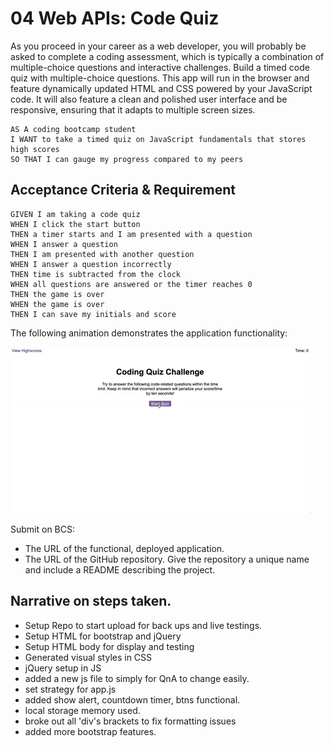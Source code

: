# 04 Web APIs: Code Quiz

As you proceed in your career as a web developer, you will probably be asked to complete a coding assessment, which is typically a combination of multiple-choice questions and interactive challenges. Build a timed code quiz with multiple-choice questions. This app will run in the browser and feature dynamically updated HTML and CSS powered by your JavaScript code. It will also feature a clean and polished user interface and be responsive, ensuring that it adapts to multiple screen sizes.

```
AS A coding bootcamp student
I WANT to take a timed quiz on JavaScript fundamentals that stores high scores
SO THAT I can gauge my progress compared to my peers
```

## Acceptance Criteria & Requirement

```
GIVEN I am taking a code quiz
WHEN I click the start button
THEN a timer starts and I am presented with a question
WHEN I answer a question
THEN I am presented with another question
WHEN I answer a question incorrectly
THEN time is subtracted from the clock
WHEN all questions are answered or the timer reaches 0
THEN the game is over
WHEN the game is over
THEN I can save my initials and score
```

The following animation demonstrates the application functionality:

![code quiz](./Assets/04-web-apis-homework-demo.gif)

Submit on BCS:

- The URL of the functional, deployed application.
- The URL of the GitHub repository. Give the repository a unique name and include a README describing the project.

## Narrative on steps taken.

- Setup Repo to start upload for back ups and live testings.
- Setup HTML for bootstrap and jQuery
- Setup HTML body for display and testing
- Generated visual styles in CSS
- jQuery setup in JS
- added a new js file to simply for QnA to change easily.
- set strategy for app.js
- added show alert, countdown timer, btns functional.
- local storage memory used.
- broke out all 'div's brackets to fix formatting issues
- added more bootstrap features.
